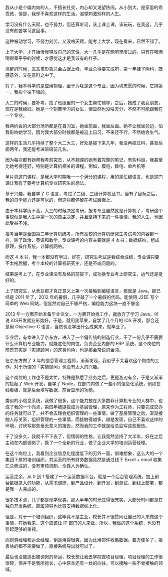 我从小是个偏内向的人，不擅长社交，内心却又渴望热闹。从小到大，是家里的乖乖孩，但是，我却不喜欢这样的生活，渴望刺激别样的人生。

学习没有什么天赋，也不努力，但还算听话，该上课上课，该玩玩，在我这，几乎没有刻苦学习这回事。

这种被动学习，不努力刻苦，又没啥天赋，能考上大学，现在看来，已然不错了。

上了大学，才开始慢慢释放自己的天性，大一几乎是在网吧里度过的，只有在喝酒喝得晕乎乎的时候，才感觉这才是我该有的样子。

清醒的时候，乖乖孩形象总会占据上峰，学业总得要完成吧，第一年挂了两科，既感意外，又在意料之中了。

对了，我本科学的是应用物理，至于为啥是这个专业，因为填志愿的时候，它排第一，我挨个往下填的。

大二的时候，要补考，找了班级里的一个女生帮忙辅导，之后，她成了我女朋友，现在是我媳妇。她是一个刻苦学习的女生，但显然也没啥天分，不然不可能跟我在一个专业。

我两约会的大部分场所都是在自习室，她坐前面，我坐后面。她不让我坐旁边，怕我影响她学习，因为我大部分时候都是被迫上自习，不来还不行，不然她会生气。

这样的生活几乎持续了整个大二大三，好处是接下来几年，我没再挂过科，甚至后面两年，我还能考进班级前几名。

因为每次都有她帮我考前突击，从不翘课的她有着完整的笔记，有些科目，我甚至比她考得还好，特别是计算机相关的课程，例如，模电，数电、单片机等

单片机这门课程，是我大学时期唯一一个满分的课程，用的是汇编语言，也是这门课让我有了要考计算机专业研究生的想法。

基于兴趣，我自学了 C 语言，考过了二级、三级计算机证书。当有了目标之后，我的自学能力还是可以的，但这些都停留在考试层面上。

由于本科学历不高，大三的时候决定考研，报考专业自然就是计算机了，考研这个事貌似是我人生中第一次的自主决定，并且坚持下来的一件事情。我的人生，也因此受益不浅。

报考当年是全国第二年计算机统考，所有高校的计算机研究生考试考的内容都一样，除了政治、英语和数学，专业课考的内容主要就是 4 本书：数据结构，组成原理，操作系统，计算机网络。

而这 4 本书，我一本都没有学过，好在，研究生考试是看综合成绩，专业课只要不太拖后腿，考个本校的计算机研究生，还是不成问题的。

结果是考上了，在专业课没有及格的前提下，成功换专业考上研究生，运气还是挺好的。

上了研究生，从舍友那才真正意义上第一次接触到编程语言，那就是 Java，那已经是 2011 年了，2012 年的暑假，几乎敲了一个暑假的代码，能使用 J2EE 写个简单的 Web 网站，但显然对自己不够严格，编程能力这块一直不够金

2013 年一方面开始准备毕业论文，一方面开始找工作，就放弃了学习 Java，听说 iOS开发就业形势好，于是，就用黑苹果，自学了几个月的 iOS 开发，那会还是用 Objective-C 语言，当然也没学出什么成果来，就毕业了。

毕业后，有幸进入了京东方，进入了一个偏传统的制造行业，干了一份几乎不需要什么计算机专业能力，就能胜任的岗位，负责企业内部的 ERP 系统，这个岗位的前景其实是「实施顾问」的这类角色，也是那会常说的金领。

在京东方做了 3 年的信息管理工程师，渐渐发现，我似乎不太喜欢这个岗位的工作，对于所谓的「实施顾问」也没有太大的兴趣。

这个岗位的工作也不是太忙，特殊是熟悉了业务之后，更是游刃有余，于是又渐渐的捡起了 Web 开发，自学了 Node，在部门内做了一些小的信息化系统，例如在线看板，就是后台填写数据，前台显示的功能。

类似的小信息系统，我做了很多，这个能力放在大多数非计算机专业的人群中，也成了我的一个亮点，第四年被提拔成为基层管理，原来作为工程师，只要完成交办的任务就可以了，并不会去理会组织管理的一些事情，做了基层管理之后，渐渐接触人际关系，组织管理的一些事情，而接触得越多，越是发现，自己不喜欢这样的环境，讨厌写那些毫无意义的报告，然而我的工作就是给总监写这些报告。

干了没多久，我就干不下去了，但懦弱的性格，让我竟然坚持了大半年，好在之后主动在内部调岗了，换了一个全新的行业，做了企业大学的培训运营经理。

在这个岗位上，我看到企业信息化程度低下的另外一面，很难想象，这么大的一个集团下属的培训组织，其运营的所有财务数据竟然是通过线下 Excel + email 收集汇总而成的，没有审核机制，全靠人为确认。

运营之余，从 0 到 1 搭建了一个运营数据平台，就是一个后台管理系统，加上前台数据录入的功能，从需求调研，到产品设计，到开发，到测试，到线上部署，都是我一人完成的。

很多技术点，几乎都是现学现卖，那大半年的时光过得很充实，大部分时间都是在独自开发系统，直属领导也比较支持数据线上化。

但是，对于一个培训组织，这毕竟不是主业，校长并不很赞同让自己的人来做这个事情，在她看来，这个应该让 IT 部门的人来做，所以，我做的这个系统，也没有引起足够的重视。

而财务经理和运营经理，倒是用得很爽，因为比用邮件收集数据，要方便多了，报表啥的都不需要做了，直接系统导出就可以了。

最后也没能逃出被调岗的命运，校长想让我去学院做项目经理，项目经理的工作很琐碎，但并不是我所擅长，心中原本还有一丝的向往，可以接触一些不曾接触的领域。


